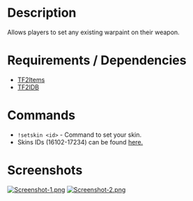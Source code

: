 # Description
Allows players to set any existing warpaint on their weapon.

# Requirements / Dependencies

- [TF2Items](https://forums.alliedmods.net/showthread.php?p=1050170)
- [TF2IDB](https://forums.alliedmods.net/showthread.php?t=255885)

# Commands

- `!setskin <id>` - Command to set your skin.
- Skins IDs (16102-17234) can be found [here.](https://tf2b.com/itemlist.php)
  
# Screenshots

[![Screenshot-1.png](https://i.postimg.cc/L8sysxHW/Screenshot-1.png)](https://postimg.cc/tYLdStnd)
[![Screenshot-2.png](https://i.postimg.cc/0NMcYrKd/Screenshot-2.png)](https://postimg.cc/bGPx8yTs)
